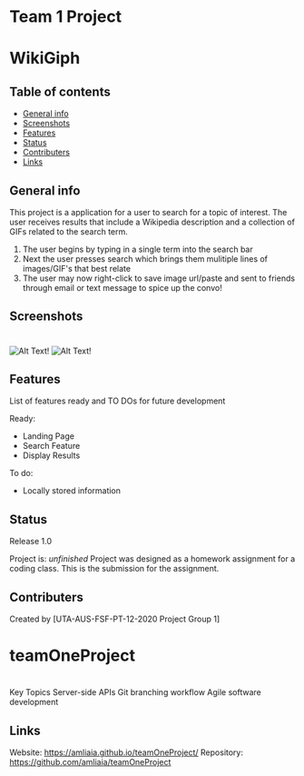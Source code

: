 # Team 1 Project
# WikiGiph
> 

## Table of contents
* [General info](#general-info)
* [Screenshots](#screenshots)
* [Features](#features)
* [Status](#status)
* [Contributers](#contributers)
* [Links](#Links)

## General info
This project is a application for a user to search for a topic of interest. The user receives results that include a Wikipedia description and a collection of GIFs related to the search term. 

1. The user begins by typing in a single term into the search bar
2. Next the user presses search which brings them mulitiple lines of images/GIF's that best relate
3. The user may now right-click to save image url/paste and sent to friends through email or text message to spice up the convo!

## Screenshots
#
![Alt Text!](https://user-images.githubusercontent.com/72354925/107575243-51c43d80-6bb5-11eb-8071-4ed06675416c.png)
![Alt Text!](https://user-images.githubusercontent.com/72354925/107584187-aec5f080-6bc1-11eb-8bbc-afba2abd2bc2.png)



## Features
List of features ready and TO DOs for future development

Ready:

* Landing Page
* Search Feature
* Display Results

To do:

* Locally stored information


## Status
Release 1.0

Project is: _unfinished_ Project was designed as a homework assignment for a coding class.  This is the submission for the assignment.

## Contributers
Created by [UTA-AUS-FSF-PT-12-2020 Project Group 1]


# teamOneProject
#
Key Topics
Server-side APIs
Git branching workflow
Agile software development
 
## Links
Website:
https://amliaia.github.io/teamOneProject/
Repository:
https://github.com/amliaia/teamOneProject
